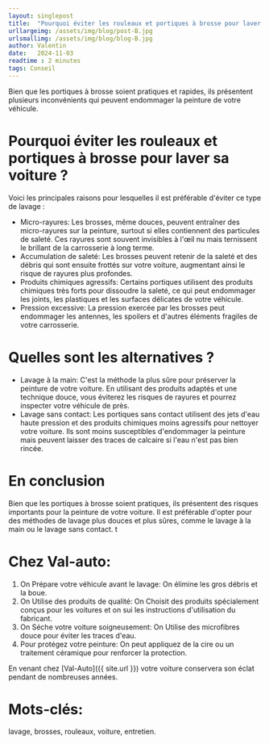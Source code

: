```yaml
---
layout: singlepost
title:  "Pourquoi éviter les rouleaux et portiques à brosse pour laver sa voiture ?"
urllargeimg: /assets/img/blog/post-B.jpg
urlsmallimg: /assets/img/blog/blog-B.jpg
author: Valentin
date:   2024-11-03
readtime : 2 minutes
tags: Conseil
---
```


Bien que les portiques à brosse soient pratiques et rapides, ils présentent plusieurs inconvénients qui peuvent endommager la peinture de votre véhicule. 

# Pourquoi éviter les rouleaux et portiques à brosse pour laver sa voiture ?

Voici les principales raisons pour lesquelles il est préférable d'éviter ce type de lavage :
* Micro-rayures: Les brosses, même douces, peuvent entraîner des micro-rayures sur la peinture, surtout si elles contiennent des particules de saleté. Ces rayures sont souvent invisibles à l'œil nu mais ternissent le brillant de la carrosserie à long terme.
* Accumulation de saleté: Les brosses peuvent retenir de la saleté et des débris qui sont ensuite frottés sur votre voiture, augmentant ainsi le risque de rayures plus profondes.
* Produits chimiques agressifs: Certains portiques utilisent des produits chimiques très forts pour dissoudre la saleté, ce qui peut endommager les joints, les plastiques et les surfaces délicates de votre véhicule.
* Pression excessive: La pression exercée par les brosses peut endommager les antennes, les spoilers et d'autres éléments fragiles de votre carrosserie.


# Quelles sont les alternatives ?

* Lavage à la main: C'est la méthode la plus sûre pour préserver la peinture de votre voiture. En utilisant des produits adaptés et une technique douce, vous éviterez les risques de rayures et pourrez inspecter votre véhicule de près.
* Lavage sans contact: Les portiques sans contact utilisent des jets d'eau haute pression et des produits chimiques moins agressifs pour nettoyer votre voiture. Ils sont moins susceptibles d'endommager la peinture mais peuvent laisser des traces de calcaire si l'eau n'est pas bien rincée.

# En conclusion

Bien que les portiques à brosse soient pratiques, ils présentent des risques importants pour la peinture de votre voiture. Il est préférable d'opter pour des méthodes de lavage plus douces et plus sûres, comme le lavage à la main ou le lavage sans contact.
t
# Chez Val-auto:

1. On Prépare votre véhicule avant le lavage: On élimine les gros débris et la boue.
2. On Utilise des produits de qualité: On Choisit des produits spécialement conçus pour les voitures et on sui les instructions d'utilisation du fabricant.
3. On Séche votre voiture soigneusement: On Utilise des microfibres douce pour éviter les traces d'eau.
4. Pour protégez votre peinture: On peut appliquez de la cire ou un traitement céramique pour renforcer la protection.

En venant chez [Val-Auto]({{ site.url }}) votre voiture conservera son éclat pendant de nombreuses années.

# Mots-clés: 
lavage, brosses, rouleaux, voiture, entretien.